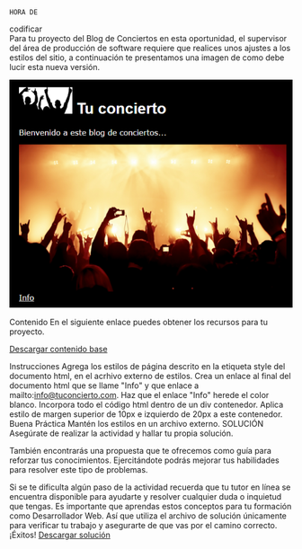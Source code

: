 	HORA DE
codificar	
Para tu proyecto del Blog de Conciertos en esta oportunidad, el supervisor del área de producción de software requiere que realices unos ajustes a los estilos del sitio, a continuación te presentamos una imagen de como debe lucir esta nueva versión.

<img src ="/descripcion/contenido1.png">


Contenido
En el siguiente enlace puedes obtener los recursos para tu proyecto.

<a href="https://github.com/Next-University/Practica-CSS/blob/Ejercicio_de_Codificaci%C3%B3n_2/Descargas/contenido_base.zip" download="Descargar contenido base ">
Descargar contenido base
</a>


Instrucciones
Agrega los estilos de página descrito en la etiqueta style del documento html, en el acrhivo externo de estilos.
Crea un enlace al final del documento html que se llame "Info" y que enlace a mailto:info@tuconcierto.com.
Haz que el enlace "Info" herede el color blanco.
Incorpora todo el código html dentro de un div contenedor.
Aplica estilo de margen superior de 10px e izquierdo de 20px a este contenedor.
Buena Práctica
Mantén los estilos en un archivo externo.
	SOLUCIÓN
Asegúrate de realizar la actividad y hallar tu propia solución.

También encontrarás una propuesta que te ofrecemos como guía para reforzar tus conocimientos. Ejercitándote podrás mejorar tus habilidades para resolver este tipo de problemas.

Si se te dificulta algún paso de la actividad recuerda que tu tutor en línea se encuentra disponible para ayudarte y resolver cualquier duda o inquietud que tengas. Es importante que aprendas estos conceptos para tu formación como Desarrollador Web. Así que utiliza el archivo de solución únicamente para verificar tu trabajo y asegurarte de que vas por el camino correcto. ¡Éxitos!
<a href="https://github.com/Next-University/Practica-CSS/blob/Ejercicio_de_Codificaci%C3%B3n_2/Descargas/contenido_base.zip" download="Descargar solución ">
Descargar solución
</a>